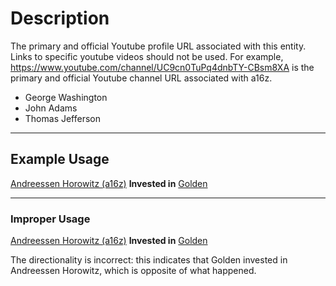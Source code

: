 # Description
The primary and official Youtube profile URL associated with this entity. Links to specific youtube videos should not be used. For example, https://www.youtube.com/channel/UC9cn0TuPq4dnbTY-CBsm8XA is the primary and official Youtube channel URL associated with a16z.
- George Washington
- John Adams
- Thomas Jefferson
***
## Example Usage
[Andreessen Horowitz (a16z)](https://golden.com/wiki/Andreessen_Horowitz_(a16z)-K4N) **Invested in** [Golden](https://golden.com/wiki/Golden-5R)
***
### Improper Usage
[Andreessen Horowitz (a16z)](https://golden.com/wiki/Andreessen_Horowitz_(a16z)-K4N) **Invested in** [Golden](https://golden.com/wiki/Golden-5R)

The directionality is incorrect: this indicates that Golden invested in Andreessen Horowitz, which is opposite of what happened.
